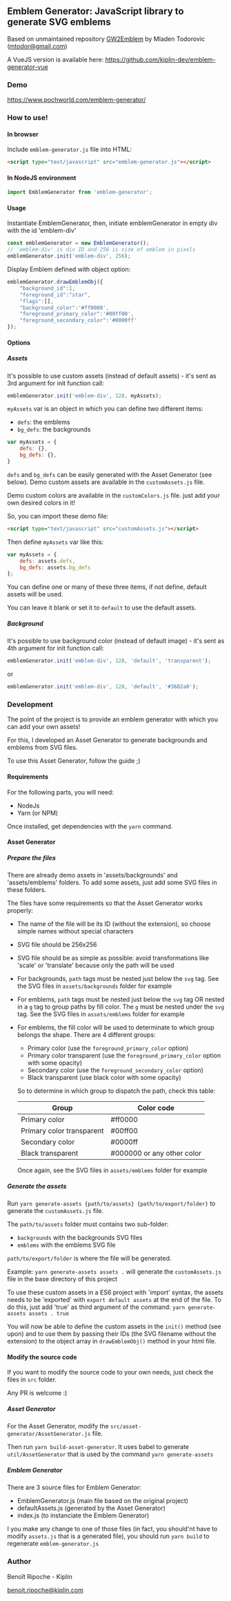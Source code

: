 ## Emblem Generator: JavaScript library to generate SVG emblems

Based on unmaintained repository [GW2Emblem](https://github.com/mtodor/gw2emblem) by Mladen Todorovic (mtodor@gmail.com)

A VueJS version is available here: https://github.com/kiplin-dev/emblem-generator-vue

### Demo
https://www.pochworld.com/emblem-generator/

### How to use!

#### In browser
Include `emblem-generator.js` file into HTML:

```html
<script type="text/javascript" src="emblem-generator.js"></script>
```

#### In NodeJS environment
```javascript
import EmblemGenerator from 'emblem-generator';
```

#### Usage

Instantiate EmblemGenerator, then, initiate emblemGenerator in empty div with the id 'emblem-div'

```javascript
const emblemGenerator = new EmblemGenerator();
// 'emblem-div' is div ID and 256 is size of emblem in pixels
emblemGenerator.init('emblem-div', 256);
```

Display Emblem defined with object option:

```javascript
emblemGenerator.drawEmblemObj({
    "background_id":1,
    "foreground_id":"star",
    "flags":[],
    "background_color":'#ff0000',
    "foreground_primary_color":'#00ff00',
    "foreground_secondary_color":'#0000ff'
});
```

#### Options

##### Assets

It's possible to use custom assets (instead of default assets) - it's sent as 3rd argument for init function call:

```javascript
emblemGenerator.init('emblem-div', 128, myAssets);
```

`myAssets` var is an object in which you can define two different items:
- `defs`: the emblems
- `bg_defs`: the backgrounds

```javascript
var myAssets = {
    defs: {},
    bg_defs: {},
}
```

`defs` and `bg_defs` can be easily generated with the Asset Generator (see below). Demo custom assets are available in the `customAssets.js` file.

Demo custom colors are available in the `customColors.js` file. just add your own desired colors in it!

So, you can import these demo file:
```html
<script type="text/javascript" src="customAssets.js"></script>
```

Then define `myAssets` var like this:
```javascript
var myAssets = {
    defs: assets.defs,
    bg_defs: assets.bg_defs
};
```

You can define one or many of these three items, if not define, default assets will be used.

You can leave it blank or set it to `default` to use the default assets.

##### Background

It's possible to use background color (instead of default image) - it's sent as 4th argument for init function call:
```javascript
emblemGenerator.init('emblem-div', 128, 'default', 'transparent');
```
or
```javascript
emblemGenerator.init('emblem-div', 128, 'default', '#3682a0');
```

### Development

The point of the project is to provide an emblem generator with which you can add your own assets!

For this, I developed an Asset Generator to generate backgrounds and emblems from SVG files.

To use this Asset Generator, follow the guide ;)

#### Requirements

For the following parts, you will need:
- NodeJs
- Yarn (or NPM)

Once installed, get dependencies with the `yarn` command.

#### Asset Generator

##### Prepare the files
There are already demo assets in 'assets/backgrounds' and 'assets/emblems' folders. To add some assets, just add some SVG files in these folders.

The files have some requirements so that the Asset Generator works properly:
- The name of the file will be its ID (without the extension), so choose simple names without special characters
- SVG file should be 256x256
- SVG file should be as simple as possible: avoid transformations like 'scale' or 'translate' because only the path will be used 
- For backgrounds, `path` tags must be nested just below the `svg` tag. See the SVG files in `assets/backgrounds` folder for example
- For emblems, `path` tags must be nested just below the `svg` tag OR nested in a `g` tag to group paths by fill color. The `g` must be nested under the `svg` tag. See the SVG files in `assets/emblems` folder for example
- For emblems, the fill color will be used to determinate to which group belongs the shape. There are 4 different groups:
    - Primary color (use the `foreground_primary_color` option)
    - Primary color transparent (use the `foreground_primary_color` option with some opacity)
    - Secondary color (use the `foreground_secondary_color` option)
    - Black transparent (use black color with some opacity)
 
    So to determine in which group to dispatch the path, check this table:
    
    | Group                       | Color code                 |
    |-----------------------------|----------------------------|
    | Primary color               | #ff0000                    |
    | Primary color transparent   | #00ff00                    |
    | Secondary color             | #0000ff                    |
    | Black transparent           | #000000 or any other color |
    
    Once again, see the SVG files in `assets/emblems` folder for example
    
##### Generate the assets

Run `yarn generate-assets {path/to/assets} {path/to/export/folder}` to generate the `customAssets.js` file.

The `path/to/assets` folder must contains two sub-folder:
- `backgrounds` with the backgrounds SVG files
- `emblems` with the emblems SVG file

`path/to/export/folder` is where the file will be generated.

Example: `yarn generate-assets assets .` will generate the `customAssets.js` file in the base directory of this project

To use these custom assets in a ES6 project with 'import' syntax, the assets needs to be 'exported' with `export default assets` at the end of the file. To do this, just add 'true' as third argument of the command: `yarn generate-assets assets . true`

You will now be able to define the custom assets in the `init()` method (see upon) and to use them by passing their IDs (the SVG filename without the extension) to the object array in `drawEmblemObj()` method in your html file.

#### Modify the source code

If you want to modify the source code to your own needs, just check the files in `src` folder.

Any PR is welcome :)

##### Asset Generator

For the Asset Generator, modify the `src/asset-generator/AssetGenerator.js` file.

Then run `yarn build-asset-generator`. It uses babel to generate `util/AssetGenerator` that is used by the command `yarn generate-assets`

##### Emblem Generator

There are 3 source files for Emblem Generator:
- EmblemGenerator.js (main file based on the original project)
- defaultAssets.js (generated by the Asset Generator)
- index.js (to instanciate the Emblem Generator)

I you make any change to one of those files (in fact, you should'nt have to modify `assets.js` that is a generated file), you should run `yarn build` to regenerate `emblem-generator.js`

### Author

Benoît Ripoche - Kiplin

benoit.ripoche@kiplin.com

